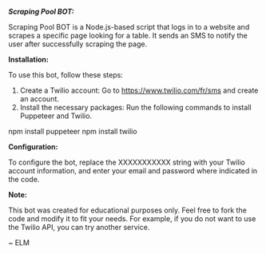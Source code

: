 ***Scraping Pool BOT:***

Scraping Pool BOT is a Node.js-based script that logs in to a website and scrapes a specific page looking for a table. It sends an SMS to notify the user after successfully scraping the page.

**Installation:**

To use this bot, follow these steps:

1. Create a Twilio account: Go to https://www.twilio.com/fr/sms and create an account.
2. Install the necessary packages: Run the following commands to install Puppeteer and Twilio.

npm install puppeteer
npm install twilio

**Configuration:**

To configure the bot, replace the XXXXXXXXXXX string with your Twilio account information, and enter your email and password where indicated in the code.

**Note:**

This bot was created for educational purposes only. Feel free to fork the code and modify it to fit your needs. For example, if you do not want to use the Twilio API, you can try another service.

~ ELM
